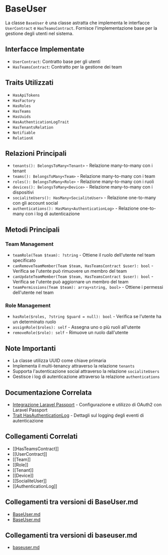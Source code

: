 # BaseUser

La classe `BaseUser` è una classe astratta che implementa le interfacce `UserContract` e `HasTeamsContract`. Fornisce l'implementazione base per la gestione degli utenti nel sistema.

## Interfacce Implementate

- `UserContract`: Contratto base per gli utenti
- `HasTeamsContract`: Contratto per la gestione dei team

## Traits Utilizzati

- `HasApiTokens`
- `HasFactory`
- `HasRoles`
- `HasTeams`
- `HasUuids`
- `HasAuthenticationLogTrait`
- `HasTenantsRelation`
- `Notifiable`
- `RelationX`

## Relazioni Principali

- `tenants(): BelongsToMany<Tenant>` - Relazione many-to-many con i tenant
- `teams(): BelongsToMany<Team>` - Relazione many-to-many con i team
- `roles(): BelongsToMany<Role>` - Relazione many-to-many con i ruoli
- `devices(): BelongsToMany<Device>` - Relazione many-to-many con i dispositivi
- `socialiteUsers(): HasMany<SocialiteUser>` - Relazione one-to-many con gli account social
- `authentications(): HasMany<AuthenticationLog>` - Relazione one-to-many con i log di autenticazione

## Metodi Principali

### Team Management

- `teamRole(Team $team): ?string` - Ottiene il ruolo dell'utente nel team specificato
- `canRemoveTeamMember(Team $team, HasTeamsContract $user): bool` - Verifica se l'utente può rimuovere un membro del team
- `canUpdateTeamMember(Team $team, HasTeamsContract $user): bool` - Verifica se l'utente può aggiornare un membro del team
- `teamPermissions(Team $team): array<string, bool>` - Ottiene i permessi dell'utente nel team

### Role Management

- `hasRole($roles, ?string $guard = null): bool` - Verifica se l'utente ha un determinato ruolo
- `assignRole($roles): self` - Assegna uno o più ruoli all'utente
- `removeRole($role): self` - Rimuove un ruolo dall'utente

## Note Importanti

- La classe utilizza UUID come chiave primaria
- Implementa il multi-tenancy attraverso la relazione `tenants`
- Supporta l'autenticazione social attraverso la relazione `socialiteUsers`
- Gestisce i log di autenticazione attraverso la relazione `authentications`

## Documentazione Correlata

- [Integrazione Laravel Passport](./passport.md) - Configurazione e utilizzo di OAuth2 con Laravel Passport
- [Trait HasAuthenticationLog](./traits/has_authentication_log.md) - Dettagli sul logging degli eventi di autenticazione

## Collegamenti Correlati

- [[HasTeamsContract]]
- [[UserContract]]
- [[Team]]
- [[Role]]
- [[Tenant]]
- [[Device]]
- [[SocialiteUser]]
- [[AuthenticationLog]] 

## Collegamenti tra versioni di BaseUser.md
* [BaseUser.md](../../../User/docs/BaseUser.md)
* [BaseUser.md](../../../User/docs/Models/BaseUser.md)


## Collegamenti tra versioni di baseuser.md
* [baseuser.md](Models/baseuser.md)

